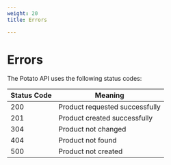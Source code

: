 ```yaml
---
weight: 20
title: Errors

---
```


# Errors

The Potato API uses the following status codes:


Status Code | Meaning
---------- | -------
200 | Product requested successfully
201 | Product created successfully 
304 | Product not changed
404 | Product not found
500 | Product not created

